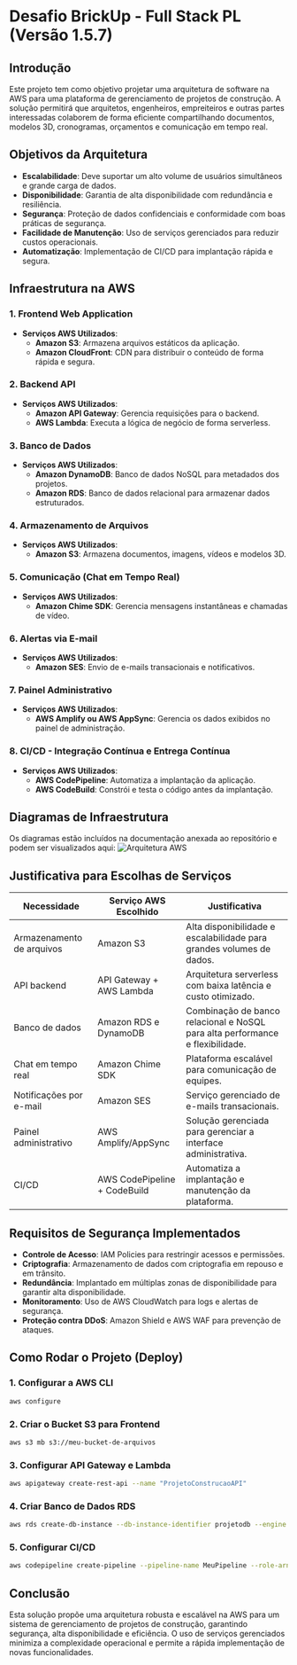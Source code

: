 # Desafio BrickUp - Full Stack PL (Versão 1.5.7)

## Introdução
Este projeto tem como objetivo projetar uma arquitetura de software na AWS para uma plataforma de gerenciamento de projetos de construção. A solução permitirá que arquitetos, engenheiros, empreiteiros e outras partes interessadas colaborem de forma eficiente compartilhando documentos, modelos 3D, cronogramas, orçamentos e comunicação em tempo real.

## Objetivos da Arquitetura
- **Escalabilidade**: Deve suportar um alto volume de usuários simultâneos e grande carga de dados.
- **Disponibilidade**: Garantia de alta disponibilidade com redundância e resiliência.
- **Segurança**: Proteção de dados confidenciais e conformidade com boas práticas de segurança.
- **Facilidade de Manutenção**: Uso de serviços gerenciados para reduzir custos operacionais.
- **Automatização**: Implementação de CI/CD para implantação rápida e segura.

## Infraestrutura na AWS

### 1. **Frontend Web Application**
- **Serviços AWS Utilizados**:
  - **Amazon S3**: Armazena arquivos estáticos da aplicação.
  - **Amazon CloudFront**: CDN para distribuir o conteúdo de forma rápida e segura.

### 2. **Backend API**
- **Serviços AWS Utilizados**:
  - **Amazon API Gateway**: Gerencia requisições para o backend.
  - **AWS Lambda**: Executa a lógica de negócio de forma serverless.

### 3. **Banco de Dados**
- **Serviços AWS Utilizados**:
  - **Amazon DynamoDB**: Banco de dados NoSQL para metadados dos projetos.
  - **Amazon RDS**: Banco de dados relacional para armazenar dados estruturados.

### 4. **Armazenamento de Arquivos**
- **Serviços AWS Utilizados**:
  - **Amazon S3**: Armazena documentos, imagens, vídeos e modelos 3D.

### 5. **Comunicação (Chat em Tempo Real)**
- **Serviços AWS Utilizados**:
  - **Amazon Chime SDK**: Gerencia mensagens instantâneas e chamadas de vídeo.

### 6. **Alertas via E-mail**
- **Serviços AWS Utilizados**:
  - **Amazon SES**: Envio de e-mails transacionais e notificativos.

### 7. **Painel Administrativo**
- **Serviços AWS Utilizados**:
  - **AWS Amplify ou AWS AppSync**: Gerencia os dados exibidos no painel de administração.

### 8. **CI/CD - Integração Contínua e Entrega Contínua**
- **Serviços AWS Utilizados**:
  - **AWS CodePipeline**: Automatiza a implantação da aplicação.
  - **AWS CodeBuild**: Constrói e testa o código antes da implantação.

## Diagramas de Infraestrutura

Os diagramas estão incluídos na documentação anexada ao repositório e podem ser visualizados aqui:
![Arquitetura AWS](assets/images/projeto-de-construcao-em-nuvem-AWS.jpg)

## Justificativa para Escolhas de Serviços

| Necessidade | Serviço AWS Escolhido | Justificativa |
|-------------|------------------|--------------|
| Armazenamento de arquivos | Amazon S3 | Alta disponibilidade e escalabilidade para grandes volumes de dados. |
| API backend | API Gateway + AWS Lambda | Arquitetura serverless com baixa latência e custo otimizado. |
| Banco de dados | Amazon RDS e DynamoDB | Combinação de banco relacional e NoSQL para alta performance e flexibilidade. |
| Chat em tempo real | Amazon Chime SDK | Plataforma escalável para comunicação de equipes. |
| Notificações por e-mail | Amazon SES | Serviço gerenciado de e-mails transacionais. |
| Painel administrativo | AWS Amplify/AppSync | Solução gerenciada para gerenciar a interface administrativa. |
| CI/CD | AWS CodePipeline + CodeBuild | Automatiza a implantação e manutenção da plataforma. |

## Requisitos de Segurança Implementados

- **Controle de Acesso**: IAM Policies para restringir acessos e permissões.
- **Criptografia**: Armazenamento de dados com criptografia em repouso e em trânsito.
- **Redundância**: Implantado em múltiplas zonas de disponibilidade para garantir alta disponibilidade.
- **Monitoramento**: Uso de AWS CloudWatch para logs e alertas de segurança.
- **Proteção contra DDoS**: Amazon Shield e AWS WAF para prevenção de ataques.

## Como Rodar o Projeto (Deploy)

### 1. Configurar a AWS CLI
```sh
aws configure
```

### 2. Criar o Bucket S3 para Frontend
```sh
aws s3 mb s3://meu-bucket-de-arquivos
```

### 3. Configurar API Gateway e Lambda
```sh
aws apigateway create-rest-api --name "ProjetoConstrucaoAPI"
```

### 4. Criar Banco de Dados RDS
```sh
aws rds create-db-instance --db-instance-identifier projetodb --engine mysql --allocated-storage 20 --db-instance-class db.t3.micro --master-username admin --master-user-password minhaSenhaSegura
```

### 5. Configurar CI/CD
```sh
aws codepipeline create-pipeline --pipeline-name MeuPipeline --role-arn arn:aws:iam::123456789012:role/service-role/AWSCodePipelineServiceRole
```

## Conclusão

Esta solução propõe uma arquitetura robusta e escalável na AWS para um sistema de gerenciamento de projetos de construção, garantindo segurança, alta disponibilidade e eficiência. O uso de serviços gerenciados minimiza a complexidade operacional e permite a rápida implementação de novas funcionalidades.

